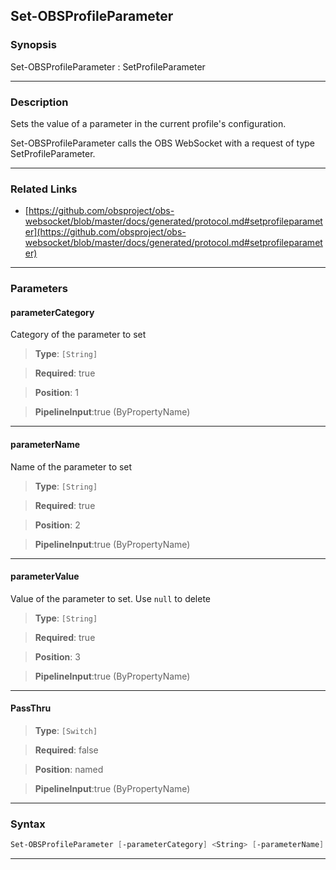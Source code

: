 Set-OBSProfileParameter
-----------------------
### Synopsis
Set-OBSProfileParameter : SetProfileParameter

---
### Description

Sets the value of a parameter in the current profile's configuration.


Set-OBSProfileParameter calls the OBS WebSocket with a request of type SetProfileParameter.

---
### Related Links
* [https://github.com/obsproject/obs-websocket/blob/master/docs/generated/protocol.md#setprofileparameter](https://github.com/obsproject/obs-websocket/blob/master/docs/generated/protocol.md#setprofileparameter)



---
### Parameters
#### **parameterCategory**

Category of the parameter to set



> **Type**: ```[String]```

> **Required**: true

> **Position**: 1

> **PipelineInput**:true (ByPropertyName)



---
#### **parameterName**

Name of the parameter to set



> **Type**: ```[String]```

> **Required**: true

> **Position**: 2

> **PipelineInput**:true (ByPropertyName)



---
#### **parameterValue**

Value of the parameter to set. Use `null` to delete



> **Type**: ```[String]```

> **Required**: true

> **Position**: 3

> **PipelineInput**:true (ByPropertyName)



---
#### **PassThru**

> **Type**: ```[Switch]```

> **Required**: false

> **Position**: named

> **PipelineInput**:true (ByPropertyName)



---
### Syntax
```PowerShell
Set-OBSProfileParameter [-parameterCategory] <String> [-parameterName] <String> [-parameterValue] <String> [-PassThru] [<CommonParameters>]
```
---
